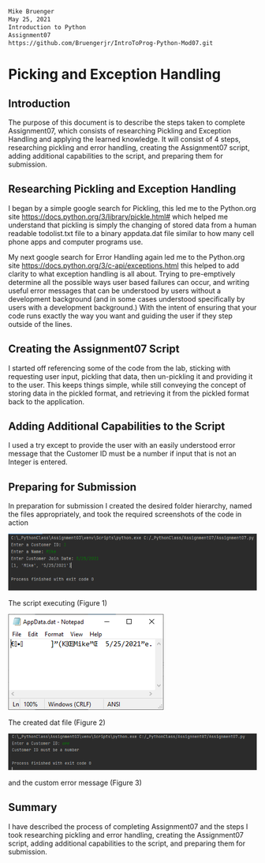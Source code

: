 ```
Mike Bruenger
May 25, 2021
Introduction to Python
Assignment07
https://github.com/Bruengerjr/IntroToProg-Python-Mod07.git
```

#     Picking and Exception Handling
##    Introduction
The purpose of this document is to describe the steps taken to complete Assignment07, which consists of researching Pickling and Exception Handling and applying the learned knowledge.  It will consist of 4 steps, researching pickling and error handling, creating the Assignment07 script, adding additional capabilities to the script, and preparing them for submission.
##    Researching Pickling and Exception Handling
I began by a simple google search for Pickling, this led me to the Python.org site https://docs.python.org/3/library/pickle.html# which helped me understand that pickling is simply the changing of stored data from a human readable todolist.txt file to a binary appdata.dat file similar to how many cell phone apps and computer programs use.

My next google search for Error Handling again led me to the Python.org site https://docs.python.org/3/c-api/exceptions.html this helped to add clarity to what exception handling is all about.  Trying to pre-emptively determine all the possible ways user based failures can occur, and writing useful error messages that can be understood by users without a development background (and in some cases understood specifically by users with a development background.) With the intent of ensuring that your code runs exactly the way you want and guiding the user if they step outside of the lines.
##    Creating the Assignment07 Script
I started off referencing some of the code from the lab, sticking with requesting user input, pickling that data, then un-pickling it and providing it to the user.  This keeps things simple, while still conveying the concept of storing data in the pickled format, and retrieving it from the pickled format back to the application.
##    Adding Additional Capabilities to the Script
I used a try except to provide the user with an easily understood error message that the Customer ID must be a number if input that is not an Integer is entered.
##    Preparing for Submission
In preparation for submission I created the desired folder hierarchy, named the files appropriately, and took the required screenshots of the code in action

![Figure 1](https://github.com/Bruengerjr/IntroToProg-Python-Mod07/blob/main/docs/Executing.png?raw=true)

The script executing (Figure 1)

![Figure 2](https://github.com/Bruengerjr/IntroToProg-Python-Mod07/blob/main/docs/Appdata.png?raw=true)

The created dat file (Figure 2)

![Figure 3](https://github.com/Bruengerjr/IntroToProg-Python-Mod07/blob/main/docs/Exception.png?raw=true)

and the custom error message (Figure 3)
##    Summary
I have described the process of completing Assignment07 and the steps I took researching pickling and error handling, creating the Assignment07 script, adding additional capabilities to the script, and preparing them for submission.
